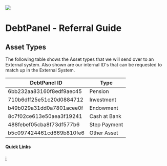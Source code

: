 ![](https://s3.eu-west-2.amazonaws.com/cdn.debtpanel.co.uk/images/green-white.jpg)

# DebtPanel - Referral Guide

## Asset Types

The following table shows the Asset types that we will send over to an External system. Also shown are our internal ID's that can be requested to match up in the External System.

DebtPanel ID | Type
--- | ---
6bb232aa83160f8edf9aec45 | Pension
710b6dff25e51c20d0884712 | Investment
b49b029a31dd0a7801acee0f | Endowment
8c7f02ce613e50aea3f19241 | Cash at Bank
488febef05cba8f73df577b6 | Step Payment
b5c097424461cd669b810fe6 | Other Asset


#### Quick Links

[:information_source:](../readme.md)